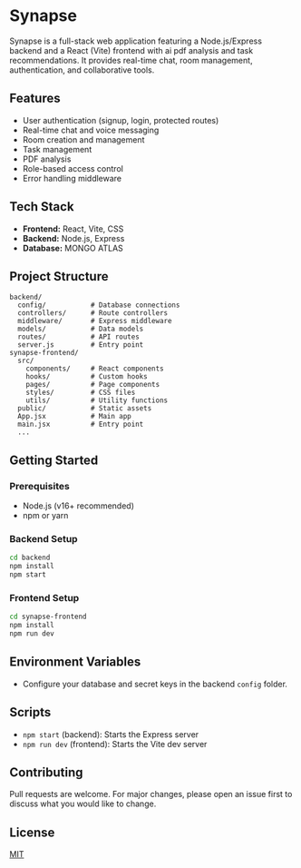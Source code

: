 # Synapse

Synapse is a full-stack web application featuring a Node.js/Express backend and a React (Vite) frontend with ai pdf analysis and task recommendations. It provides real-time chat, room management, authentication, and collaborative tools.

## Features

- User authentication (signup, login, protected routes)
- Real-time chat and voice messaging
- Room creation and management
- Task management
- PDF analysis
- Role-based access control
- Error handling middleware

## Tech Stack

- **Frontend:** React, Vite, CSS
- **Backend:** Node.js, Express
- **Database:** MONGO ATLAS

## Project Structure

```
backend/
  config/           # Database connections
  controllers/      # Route controllers
  middleware/       # Express middleware
  models/           # Data models
  routes/           # API routes
  server.js         # Entry point
synapse-frontend/
  src/
    components/     # React components
    hooks/          # Custom hooks
    pages/          # Page components
    styles/         # CSS files
    utils/          # Utility functions
  public/           # Static assets
  App.jsx           # Main app
  main.jsx          # Entry point
  ...
```

## Getting Started

### Prerequisites
- Node.js (v16+ recommended)
- npm or yarn

### Backend Setup
```bash
cd backend
npm install
npm start
```

### Frontend Setup
```bash
cd synapse-frontend
npm install
npm run dev
```

## Environment Variables
- Configure your database and secret keys in the backend `config` folder.

## Scripts
- `npm start` (backend): Starts the Express server
- `npm run dev` (frontend): Starts the Vite dev server

## Contributing
Pull requests are welcome. For major changes, please open an issue first to discuss what you would like to change.

## License
[MIT](LICENSE)

